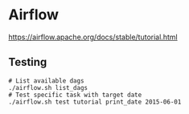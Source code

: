 Airflow
=======


https://airflow.apache.org/docs/stable/tutorial.html


Testing
-------


    # List available dags
    ./airflow.sh list_dags
    # Test specific task with target date
    ./airflow.sh test tutorial print_date 2015-06-01
